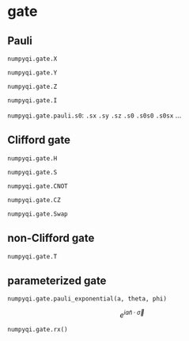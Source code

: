 # gate

## Pauli

`numpyqi.gate.X`

`numpyqi.gate.Y`

`numpyqi.gate.Z`

`numpyqi.gate.I`

`numpyqi.gate.pauli.s0`: `.sx` `.sy` `.sz` `.s0` `.s0s0` `.s0sx` ...

## Clifford gate

`numpyqi.gate.H`

`numpyqi.gate.S`

`numpyqi.gate.CNOT`

`numpyqi.gate.CZ`

`numpyqi.gate.Swap`

## non-Clifford gate

`numpyqi.gate.T`

## parameterized gate

`numpyqi.gate.pauli_exponential(a, theta, phi)`

$$
e^{ia\hat{n}\cdot \vec{\sigma}}
$$

`numpyqi.gate.rx()`

`numpyqi.gate.ry()`

`numpyqi.gate.rz()`

`numpyqi.gate.u3(theta, phi, lambda)`

`numpyqi.gate.rzz()`
